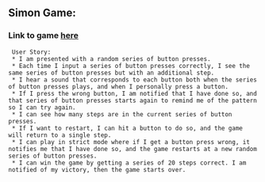 
## Simon Game: 
### Link to game [here]( https://d3rvwrf1x48r3i.cloudfront.net/)

     User Story: 
     * I am presented with a random series of button presses.
     * Each time I input a series of button presses correctly, I see the same series of button presses but with an additional step.
     * I hear a sound that corresponds to each button both when the series of button presses plays, and when I personally press a button.
     * If I press the wrong button, I am notified that I have done so, and that series of button presses starts again to remind me of the pattern so I can try again.
     * I can see how many steps are in the current series of button presses.
     * If I want to restart, I can hit a button to do so, and the game will return to a single step.
     * I can play in strict mode where if I get a button press wrong, it notifies me that I have done so, and the game restarts at a new random series of button presses.
     * I can win the game by getting a series of 20 steps correct. I am notified of my victory, then the game starts over.

